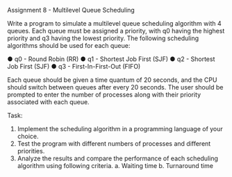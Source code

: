 Assignment 8 - Multilevel Queue Scheduling


Write a program to simulate a multilevel queue scheduling algorithm with 4 queues. Each queue must be assigned a priority, with q0 having the highest priority and q3 having the lowest priority. The following scheduling algorithms should be used for each queue:

● q0 - Round Robin (RR)
● q1 - Shortest Job First (SJF)
● q2 - Shortest Job First (SJF)
● q3 - First-In-First-Out (FIFO)

Each queue should be given a time quantum of 20 seconds, and the CPU should switch between queues after every 20 seconds. The user should be prompted to enter the number of processes along with their priority associated with each queue.

Task:
1. Implement the scheduling algorithm in a programming language of your choice.
2. Test the program with different numbers of processes and different priorities.
3. Analyze the results and compare the performance of each scheduling algorithm using following criteria.
    a. Waiting time
    b. Turnaround time

